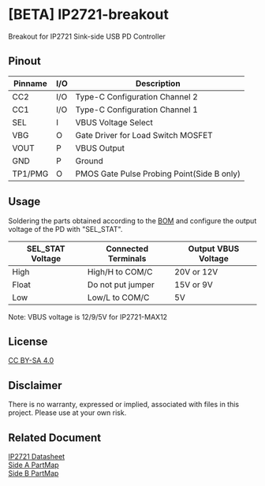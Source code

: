 # [BETA] IP2721-breakout
Breakout for IP2721 Sink-side USB PD Controller

## Pinout

| Pinname | I/O | Description                                    |
|---------|-----|------------------------------------------------|
| CC2     | I/O | Type-C Configuration Channel 2                 |
| CC1     | I/O | Type-C Configuration Channel 1                 |
| SEL     | I   | VBUS Voltage Select                            |
| VBG     | O   | Gate Driver for Load Switch MOSFET             |
| VOUT    | P   | VBUS Output                                    |
| GND     | P   | Ground                                         |
| TP1/PMG | O   | PMOS Gate Pulse Probing Point(Side B only)     |

## Usage
Soldering the parts obtained according to the [BOM](./PDBreakout_BOM.pdf) and configure the output voltage of the PD with "SEL_STAT".

| SEL_STAT Voltage | Connected Terminals | Output VBUS Voltage |
|------------------|---------------------|---------------------|
| High             | High/H to COM/C     | 20V or 12V          |
| Float            | Do not put jumper   | 15V or 9V           |
| Low              | Low/L to COM/C      | 5V                  |

Note: VBUS voltage is 12/9/5V for IP2721-MAX12

## License
[CC BY-SA 4.0](https://creativecommons.org/licenses/by-sa/4.0/legalcode)

## Disclaimer
There is no warranty, expressed or implied, associated with files in this project. Please use at your own risk.

## Related Document
[IP2721 Datasheet](https://datasheet.lcsc.com/lcsc/2006111335_INJOINIC-IP2721_C603176.pdf)  
[Side A PartMap](./PDBreakout_PartMap_SideA.pdf)  
[Side B PartMap](./PDBreakout_PartMap_SideB.pdf)  
